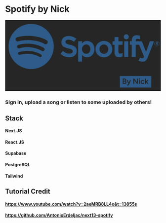 # Spotify by Nick

![Spotify by Nick Logo](/public/images/modal_logo.png)

### Sign in, upload a song or listen to some uploaded by others!

## Stack

#### Next.JS

#### React.JS

#### Supabase

#### PostgreSQL

#### Tailwind

## Tutorial Credit

#### https://www.youtube.com/watch?v=2aeMRB8LL4o&t=13855s

#### https://github.com/AntonioErdeljac/next13-spotify
